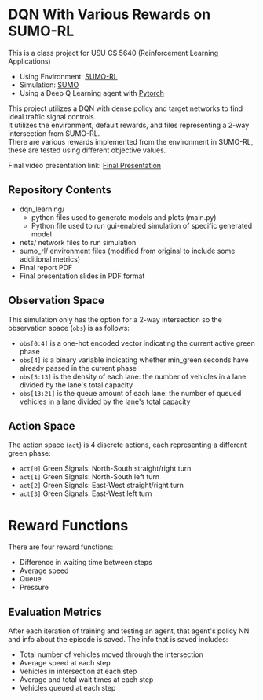 # DQN With Various Rewards on SUMO-RL

This is a class project for USU CS 5640 (Reinforcement Learning Applications)
- Using Environment: [SUMO-RL](https://github.com/LucasAlegre/sumo-rl)
- Simulation: [SUMO](https://github.com/eclipse/sumo)
- Using a Deep Q Learning agent with [Pytorch](https://pytorch.org/docs/stable/index.html)

This project utilizes a DQN with dense policy and target networks to find ideal traffic signal controls.  
It utilizes the environment, default rewards, and files representing a 2-way intersection from SUMO-RL.  
There are various rewards implemented from the environment in SUMO-RL, these are tested using different objective values.

Final video presentation link: [Final Presentation](https://youtu.be/hGR2TH-PPRQ)

## Repository Contents

- dqn_learning/ 
  - python files used to generate models and plots (main.py)
  - Python file used to run gui-enabled simulation of specific generated model
- nets/ network files to run simulation
- sumo_rl/ environment files (modified from original to include some additional metrics)
- Final report PDF
- Final presentation slides in PDF format


## Observation Space

This simulation only has the option for a 2-way intersection so the observation space (```obs```) is as follows:

- ```obs[0:4]``` is a one-hot encoded vector indicating the current active green phase
- ```obs[4]``` is a binary variable indicating whether min_green seconds have already passed in the current phase
- ```obs[5:13]``` is the density of each lane: the number of vehicles in a lane divided by the lane's total capacity
- ```obs[13:21]``` is the queue amount of each lane: the number of queued vehicles in a lane divided by the lane's total capacity

## Action Space

The action space (```act```) is 4 discrete actions, each representing a different green phase:

- ```act[0]``` Green Signals: North-South straight/right turn
- ```act[1]``` Green Signals: North-South left turn
- ```act[2]``` Green Signals: East-West straight/right turn
- ```act[3]``` Green Signals: East-West left turn

# Reward Functions

There are four reward functions:
- Difference in waiting time between steps
- Average speed
- Queue
- Pressure

## Evaluation Metrics

After each iteration of training and testing an agent, that agent's policy NN and info about the episode is saved. The info that is saved includes:
- Total number of vehicles moved through the intersection
- Average speed at each step
- Vehicles in intersection at each step
- Average and total wait times at each step
- Vehicles queued at each step
